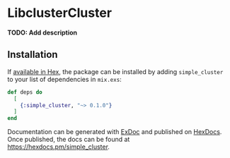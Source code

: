 # LibclusterCluster

**TODO: Add description**

## Installation

If [available in Hex](https://hex.pm/docs/publish), the package can be installed
by adding `simple_cluster` to your list of dependencies in `mix.exs`:

```elixir
def deps do
  [
    {:simple_cluster, "~> 0.1.0"}
  ]
end
```

Documentation can be generated with [ExDoc](https://github.com/elixir-lang/ex_doc)
and published on [HexDocs](https://hexdocs.pm). Once published, the docs can
be found at <https://hexdocs.pm/simple_cluster>.

